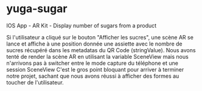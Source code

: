 # yuga-sugar
IOS App - AR Kit - Display number of sugars from a product

Si l'utilisateur a cliqué sur le bouton "Afficher les sucres", une scène AR se lance et affiche
à une position donnée une assiette avec le nombre de sucres récupéré dans les metadatas du QR Code
(stringValue).
Nous avons tenté de render la scène AR en utilisant la variable SceneView mais nous n'arrivons pas à
switcher entre le mode capture du téléphone et une session SceneView
C'est le gros point bloquant pour arriver à terminer notre projet, sachant que nous avons réussi à
afficher des formes au toucher de l'utilisateur.
